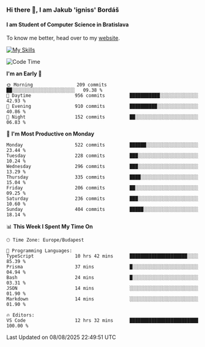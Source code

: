 ### Hi there 👋, I am Jakub 'igniss' Bordáš

#### I am Student of Computer Science in Bratislava
To know me better, head over to my [website](https://bordas.sk).

[![My Skills](https://skillicons.dev/icons?i=js,typescript,html,css,figma,svelte,vue,next,postgresql,nest,express,nodejs)](https://bordas.sk)


<!--START_SECTION:waka-->
![Code Time](http://img.shields.io/badge/Code%20Time-2%2C017%20hrs%2038%20mins-blue)

**I'm an Early 🐤** 

```text
🌞 Morning                209 commits         ██░░░░░░░░░░░░░░░░░░░░░░░   09.38 % 
🌆 Daytime                956 commits         ███████████░░░░░░░░░░░░░░   42.93 % 
🌃 Evening                910 commits         ██████████░░░░░░░░░░░░░░░   40.86 % 
🌙 Night                  152 commits         ██░░░░░░░░░░░░░░░░░░░░░░░   06.83 % 
```
📅 **I'm Most Productive on Monday** 

```text
Monday                   522 commits         ██████░░░░░░░░░░░░░░░░░░░   23.44 % 
Tuesday                  228 commits         ███░░░░░░░░░░░░░░░░░░░░░░   10.24 % 
Wednesday                296 commits         ███░░░░░░░░░░░░░░░░░░░░░░   13.29 % 
Thursday                 335 commits         ████░░░░░░░░░░░░░░░░░░░░░   15.04 % 
Friday                   206 commits         ██░░░░░░░░░░░░░░░░░░░░░░░   09.25 % 
Saturday                 236 commits         ███░░░░░░░░░░░░░░░░░░░░░░   10.60 % 
Sunday                   404 commits         █████░░░░░░░░░░░░░░░░░░░░   18.14 % 
```


📊 **This Week I Spent My Time On** 

```text
🕑︎ Time Zone: Europe/Budapest

💬 Programming Languages: 
TypeScript               10 hrs 42 mins      █████████████████████░░░░   85.39 % 
Prisma                   37 mins             █░░░░░░░░░░░░░░░░░░░░░░░░   04.94 % 
Bash                     24 mins             █░░░░░░░░░░░░░░░░░░░░░░░░   03.31 % 
JSON                     14 mins             ░░░░░░░░░░░░░░░░░░░░░░░░░   01.90 % 
Markdown                 14 mins             ░░░░░░░░░░░░░░░░░░░░░░░░░   01.90 % 

🔥 Editors: 
VS Code                  12 hrs 32 mins      █████████████████████████   100.00 % 
```


 Last Updated on 08/08/2025 22:49:51 UTC
<!--END_SECTION:waka-->
